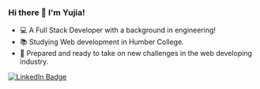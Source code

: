 ### Hi there 👋 I'm Yujia!

- 💻 A Full Stack Developer with a background in engineering!
- 📚 Studying Web development in Humber College.
- 🧳 Prepared and ready to take on new challenges in the web developing industry.

[![LinkedIn Badge](https://img.shields.io/badge/LINKEDIN-0183BF?style=flat-square&labelColor=0183BF&logo=linkedin&logoColor=white&link=https://www.linkedin.com/in/adam-thomas-6b563012)](https://www.linkedin.com/in/yujia-helen-wang-a1bb26144/)
<!--
**YujiaWang6/YujiaWang6** is a ✨ _special_ ✨ repository because its `README.md` (this file) appears on your GitHub profile.

Here are some ideas to get you started:

- 🔭 I’m currently working on ...
- 🌱 I’m currently learning ...
- 👯 I’m looking to collaborate on ...
- 🤔 I’m looking for help with ...
- 💬 Ask me about ...
- 📫 How to reach me: ...
- 😄 Pronouns: ...
- ⚡ Fun fact: ...
-->
